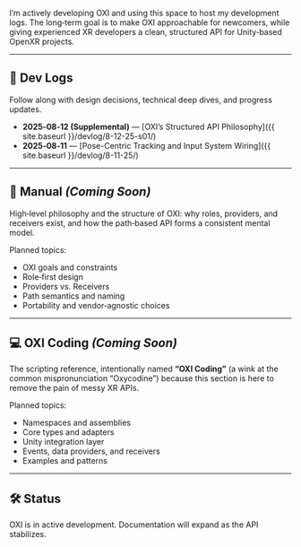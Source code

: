 I’m actively developing OXI and using this space to host my development logs.
The long‑term goal is to make OXI approachable for newcomers, while giving experienced XR developers a clean, structured API for Unity‑based OpenXR projects.

---

## 📓 Dev Logs

Follow along with design decisions, technical deep dives, and progress updates.

- **2025‑08‑12 (Supplemental)** — [OXI’s Structured API Philosophy]({{ site.baseurl }}/devlog/8-12-25-s01/)
- **2025‑08‑11** — [Pose-Centric Tracking and Input System Wiring]({{ site.baseurl }}/devlog/8-11-25/)

---

## 📖 Manual *(Coming Soon)*

High‑level philosophy and the structure of OXI: why roles, providers, and receivers exist, and how the path‑based API forms a consistent mental model.

Planned topics:
- OXI goals and constraints
- Role‑first design
- Providers vs. Receivers
- Path semantics and naming
- Portability and vendor‑agnostic choices

---

## 💻 OXI Coding *(Coming Soon)*

The scripting reference, intentionally named **“OXI Coding”** (a wink at the common mispronunciation “Oxycodine”) because this section is here to remove the pain of messy XR APIs.

Planned topics:
- Namespaces and assemblies
- Core types and adapters
- Unity integration layer
- Events, data providers, and receivers
- Examples and patterns

---

## 🛠 Status

OXI is in active development. Documentation will expand as the API stabilizes.
